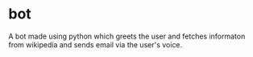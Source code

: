 # bot
A bot made using python which greets the user and fetches informaton from wikipedia and sends email via the user's voice.
